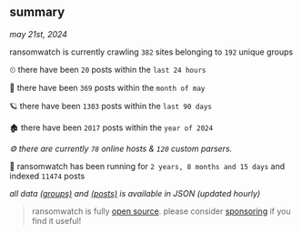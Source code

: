 
## summary
_may 21st, 2024_

ransomwatch is currently crawling `382` sites belonging to `192` unique groups

⏲ there have been `20` posts within the `last 24 hours`

🦈 there have been `369` posts within the `month of may`

🪐 there have been `1303` posts within the `last 90 days`

🏚 there have been `2017` posts within the `year of 2024`

_⚙️ there are currently `78` online hosts & `120` custom parsers._

🦕 ransomwatch has been running for `2 years, 8 months and 15 days` and indexed `11474` posts

_all data  [(groups)](http://ransomwhat.telemetry.ltd/groups) and [(posts)](http://ransomwhat.telemetry.ltd/posts) is available in JSON (updated hourly)_

> ransomwatch is fully [open source](https://github.com/joshhighet/ransomwatch#ransomwatch--). please consider [sponsoring](https://github.com/sponsors/joshhighet) if you find it useful!
